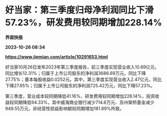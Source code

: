 # 好当家：第三季度归母净利润同比下滑57.23%，研发费用较同期增加228.14%
**界面快报**

**2023-10-26 08:34**

**https://www.jiemian.com/article/10291653.html**

好当家10月26日发布2023年第三季度报告，前三季度实现营业收入10.69亿元，同比增长12.31%；归属于上市公司股东的净利润3686.69万元，同比下降27.75%；基本每股收益0.0252元。其中，第三季度实现营业收入2.47亿元，同比下降27.65%；归属于上市公司股东的净利润725.42万元，同比下降57.23%。

第三季度，营业成本较同期降低41.16%，研发费用较同期增加228.14%，投资收益较同期降低94.33%，其中威海商业银行减少714.6万元、苏州架桥基金减少949.55万元，非经营性损益影响额较同期增加181.89%所致。